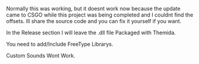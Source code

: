 Normally this was working, but it doesnt work now because the update came to CSGO while this project was being completed and I couldnt find the offsets. Ill share the source code and you can fix it yourself if you want.

In the Release section I will leave the .dll file Packaged with Themida.

You need to add/Include FreeType Librarys.

Custom Sounds Wont Work.
